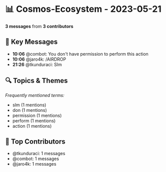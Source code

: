 # 📊 Cosmos-Ecosystem - 2023-05-21
**3 messages** from **3 contributors**

## 💬 Key Messages
- **10:06** @combot: You don't have permission to perform this action
- **10:06** @jaro4k: /AIRDROP
- **21:26** @tkunduraci: Slm

## 🔍 Topics & Themes
*Frequently mentioned terms:*
- slm (1 mentions)
- don (1 mentions)
- permission (1 mentions)
- perform (1 mentions)
- action (1 mentions)

## 👥 Top Contributors
- @tkunduraci: 1 messages
- @combot: 1 messages
- @jaro4k: 1 messages